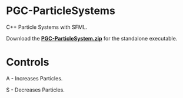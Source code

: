 # PGC-ParticleSystems
C++ Particle Systems with SFML.

Download the [**PGC-ParticleSystem.zip**](PGC-ParticleSystem.zip) for the standalone executable.

# Controls
A - Increases Particles.

S - Decreases Particles.
